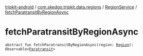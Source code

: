 [tripkit-android](../../index.md) / [com.skedgo.tripkit.data.regions](../index.md) / [RegionService](index.md) / [fetchParatransitByRegionAsync](./fetch-paratransit-by-region-async.md)

# fetchParatransitByRegionAsync

`abstract fun fetchParatransitByRegionAsync(region: `[`Region`](../../com.skedgo.android.common.model/-region/index.md)`): Observable<`[`Paratransit`](../../com.skedgo.tripkit.data.tsp/-paratransit/index.md)`>`